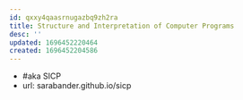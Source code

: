 ```yaml
---
id: qxxy4qaasrnugazbq9zh2ra
title: Structure and Interpretation of Computer Programs
desc: ''
updated: 1696452220464
created: 1696452204586
---
```


- #aka SICP
- url: sarabander.github.io/sicp